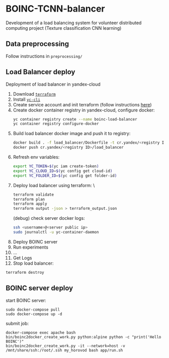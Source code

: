 # BOINC-TCNN-balancer
Development of a load balancing system for volunteer distributed computing project (Texture classification CNN learning)

## Data preprocessing
Follow instructions in ```preprocessing/```

## Load Balancer deploy
Deployment of load balancer in yandex-cloud
1) Download [```terraform```](https://www.terraform.io/downloads.html)
2) Install [```yc-cli```](https://cloud.yandex.ru/docs/cli/quickstart#install)
3) Create service account and init terraform (follow instructions [here](https://cloud.yandex.ru/docs/tutorials/infrastructure-management/terraform-quickstart#install-terraform))
4) Create docker container registry in yandex-cloud, configure docker:
   ```bash
   yc container registry create --name boinc-load-balancer
   yc container registry configure-docker
   ```
5) Build load balancer docker image and push it to registry:
   ```bash
   docker build . -f load_balancer/Dockerfile -t cr.yandex/<registry ID>/load_balancer
   docker push cr.yandex/<registry ID>/load_balancer
   ```
   <!---
   ID=crpqve2rbj2resnjl14t 
   cmd:
   docker build . -f load_balancer/Dockerfile -t cr.yandex/crpqve2rbj2resnjl14t/load_balancer
   docker push cr.yandex/crpqve2rbj2resnjl14t/load_balancer
   -->
6) Refresh env variables:
   ```bash
   export YC_TOKEN=$(yc iam create-token)
   export YC_CLOUD_ID=$(yc config get cloud-id)
   export YC_FOLDER_ID=$(yc config get folder-id)
   ```
7) Deploy load balancer using terraform: \
    ```bash
   terraform validate
   terraform plan
   terraform apply
   terraform output -json > terraform_output.json
   ```
   (debug) check server docker logs:
   ```bash
   ssh <username>@<server public ip>
   sudo journalctl -u yc-container-daemon
   ```
8) Deploy BOINC server
9) Run experiments
10) ...
11) Get Logs
12) Stop load balancer:
   ```bash
   terraform destroy
   ```

## BOINC server deploy
start BOINC server:
```
sudo docker-compose pull
sudo docker-compose up -d
```

submit job:
```
docker-compose exec apache bash
bin/boinc2docker_create_work.py python:alpine python -c "print('Hello BOINC')"
bin/boinc2docker_create_work.py -it --network=host -v /mnt/share/ssh:/root/.ssh my_horovod bash app/run.sh
```